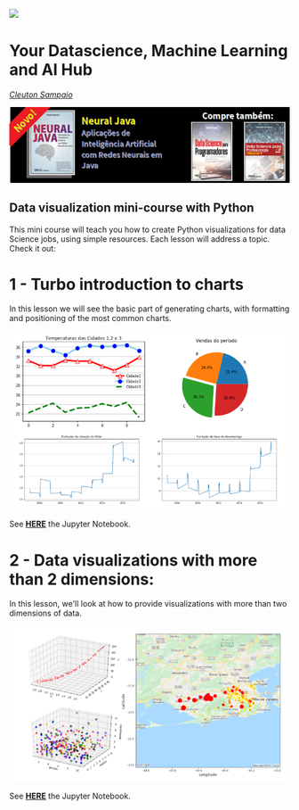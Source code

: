 ![](./logo_fundo_branco.png)
# Your Datascience, Machine Learning and AI Hub
[*Cleuton Sampaio*](https://github.com/cleuton)

[![](../banner_livros2.png)](https://www.lcm.com.br/site/#livros/busca?term=cleuton)

## Data visualization mini-course with Python

This mini course will teach you how to create Python visualizations for data Science jobs, using simple resources. Each lesson will address a topic. Check it out:

# 1 - Turbo introduction to charts

In this lesson we will see the basic part of generating charts, with formatting and positioning of the most common charts.

![](./visualizacoes1.png)

See [**HERE**](./data_visualization_python_english.ipynb) the Jupyter Notebook.

# 2 - Data visualizations with more than 2 dimensions: 

In this lesson, we'll look at how to provide visualizations with more than two dimensions of data.

![](./vis2.png)

See [**HERE**](./data_visualization_python_2_english.ipynb) the Jupyter Notebook.